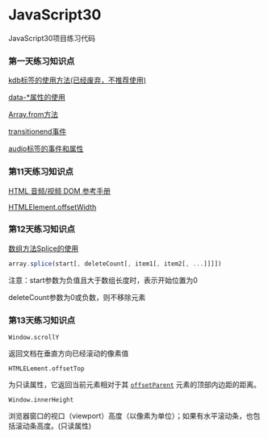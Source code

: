 # JavaScript30
JavaScript30项目练习代码

### 第一天练习知识点

[kdb标签的使用方法(已经废弃，不推荐使用)](https://www.runoob.com/tags/tag-kbd.html)

[data-*属性的使用](https://www.runoob.com/tags/att-global-data.html)

[Array.from方法](https://developer.mozilla.org/zh-CN/docs/Web/JavaScript/Reference/Global_Objects/Array/from)

[transitionend事件](https://developer.mozilla.org/zh-CN/docs/Web/API/HTMLElement/transitionend_event)

[audio标签的事件和属性](https://developer.mozilla.org/zh-CN/docs/Web/HTML/Element/audio)



### 第11天练习知识点

[HTML 音频/视频 DOM 参考手册](https://www.runoob.com/tags/ref-av-dom.html)

[HTMLElement.offsetWidth](https://developer.mozilla.org/zh-CN/docs/Web/API/HTMLElement/offsetWidth)



### 第12天练习知识点

[数组方法Splice的使用](https://developer.mozilla.org/zh-CN/docs/Web/JavaScript/Reference/Global_Objects/Array/splice)

```javascript
array.splice(start[, deleteCount[, item1[, item2[, ...]]]])
```

注意：start参数为负值且大于数组长度时，表示开始位置为0

deleteCount参数为0或负数，则不移除元素



### 第13天练习知识点

`Window.scrollY`

返回文档在垂直方向已经滚动的像素值

`HTMLELement.offsetTop`

为只读属性，它返回当前元素相对于其 [`offsetParent`](https://developer.mozilla.org/zh-CN/docs/Web/API/HTMLElement/offsetParent) 元素的顶部内边距的距离。

`Window.innerHeight`

浏览器窗口的视口（viewport）高度（以像素为单位）；如果有水平滚动条，也包括滚动条高度。(只读属性)
